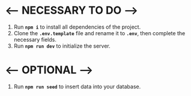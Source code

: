 # <— NECESSARY TO DO —>
1. Run **`npm i`** to install all dependencies of the project.
2. Clone the **`.env.template`** file and rename it to **`.env`**, then complete the necessary fields.
3. Run **`npm run dev`** to initialize the server.

# <— OPTIONAL —>
1. Run **`npm run seed`** to insert data into your database.
